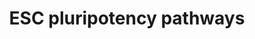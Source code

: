 ---
annotations:
- id: PW:0000102
  parent: signaling pathway
  type: Pathway Ontology
  value: the extracellular signal-regulated Raf/Mek/Erk signaling pathway
- id: CL:0002322
  parent: animal cell
  type: Cell Type Ontology
  value: embryonic stem cell
authors:
- Khanspers
- MaintBot
- AlexanderPico
- Cannin
- MartijnVanIersel
- Egonw
- Elisa
- DeSl
- Marvin M2
- Liyou
- Eweitz
communities: []
description: 'The cytokine LIF and its downstream effector STAT3 are essential for
  maintenance of pluripotency in mouse ES cells. The requirement for the transcription
  factor Oct3/4 for ES cell pluripotency is also well-documented. However, LIF is
  not involved in self-renewal of human ES cells, suggesting that other pathways must
  play an important role in this process. The importance of other signal transduction
  pathways, including BMP and Wnt signalings, as well as novel transcription factors
  such as Nanog, is now being recognized.  Pathway source: Intracellular Signaling
  Pathways Regulating Pluripotency of Embryonic Stem Cells, Okita et al, Current Stem
  Cell Research and Therapy, 2006, 1, 103-111'
last-edited: 2021-05-11
organisms:
- Mus musculus
redirect_from:
- /index.php/Pathway:WP339
- /instance/WP339
revision: null
schema-jsonld:
- '@context': https://schema.org/
  '@id': https://wikipathways.github.io/pathways/WP339.html
  '@type': Dataset
  creator:
    '@type': Organization
    name: WikiPathways
  description: 'The cytokine LIF and its downstream effector STAT3 are essential for
    maintenance of pluripotency in mouse ES cells. The requirement for the transcription
    factor Oct3/4 for ES cell pluripotency is also well-documented. However, LIF is
    not involved in self-renewal of human ES cells, suggesting that other pathways
    must play an important role in this process. The importance of other signal transduction
    pathways, including BMP and Wnt signalings, as well as novel transcription factors
    such as Nanog, is now being recognized.  Pathway source: Intracellular Signaling
    Pathways Regulating Pluripotency of Embryonic Stem Cells, Okita et al, Current
    Stem Cell Research and Therapy, 2006, 1, 103-111'
  keywords:
  - Acvr1
  - Akt1
  - Akt2
  - Akt3
  - Apc
  - Araf
  - Axin1
  - Bmp4
  - Bmpr1a
  - Bmpr1b
  - Bmpr2
  - Braf
  - Ca2+
  - Ctnnb1
  - Dorsomorphin
  - Dvl1
  - Dvl2
  - Dvl3
  - Egf
  - Egfr
  - Elk
  - Eras
  - Fgf1
  - Fgf10
  - Fgf11
  - Fgf12
  - Fgf13
  - Fgf14
  - Fgf15
  - Fgf16
  - Fgf17
  - Fgf18
  - Fgf2
  - Fgf20
  - Fgf21
  - Fgf22
  - Fgf23
  - Fgf3
  - Fgf4
  - Fgf5
  - Fgf6
  - Fgf7
  - Fgf8
  - Fgf9
  - Fgfr1
  - Fgfr2
  - Fgfr3
  - Fgfr4
  - Fzd1
  - Fzd2
  - Fzd3
  - Fzd4
  - Fzd5
  - Fzd6
  - Fzd7
  - Fzd8
  - Fzd9
  - GDP
  - GTP
  - Gab1
  - Grb2
  - Gsk3b
  - IKK
  - Il6st
  - Jak1
  - Lif
  - Lifr
  - Lrp5
  - Lrp6
  - Map2k1
  - Map2k2
  - Map2k3
  - Map2k5
  - Map2k6
  - Mapk1
  - Mapk12
  - Mapk4
  - Mapk6
  - Mapk7
  - Mdm2
  - Mtor
  - Myc
  - Nog
  - PIP2
  - PIP3
  - Pdgfa
  - Pdgfb
  - Pdgfra
  - Pdgfrb
  - Pik3cd
  - Pik3r2
  - Pten
  - Raf1
  - Ras
  - SHP2
  - Sepp1
  - Smad1
  - Smad4
  - Smad5
  - Smad6
  - Smad7
  - Smad9
  - Sos1
  - Stat3
  - Tcf1
  - Wnt1
  - Wnt10a
  - Wnt10b
  - Wnt11
  - Wnt16
  - Wnt2
  - Wnt2b
  - Wnt3
  - Wnt3a
  - Wnt4
  - Wnt5a
  - Wnt5b
  - Wnt6
  - Wnt7a
  - Wnt7b
  - Wnt9b
  - actr2
  - actr2b
  - c-Fos
  - c-Jun
  license: CC0
  name: ESC pluripotency pathways
seo: CreativeWork
title: ESC pluripotency pathways
wpid: WP339
---